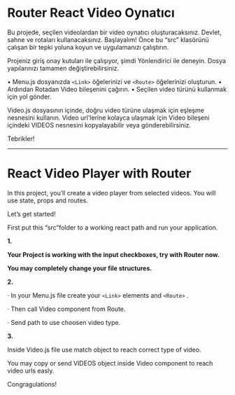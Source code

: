 # Router React Video Oynatıcı

Bu projede, seçilen videolardan bir video oynatıcı oluşturacaksınız. Devlet, sahne ve rotaları kullanacaksınız.
Başlayalım!
Önce bu “src” klasörünü çalışan bir tepki yoluna koyun ve uygulamanızı çalıştırın.

Projeniz giriş onay kutuları ile çalışıyor, şimdi Yönlendirici ile deneyin.
Dosya yapılarınızı tamamen değiştirebilirsiniz.

• Menu.js dosyanızda `<Link>` öğelerinizi ve `<Route>` öğelerinizi oluşturun.
• Ardından Rotadan Video bileşenini çağırın.
• Seçilen video türünü kullanmak için yol gönder.

Video.js dosyasının içinde, doğru video türüne ulaşmak için eşleşme nesnesini kullanın.
Video url'lerine kolayca ulaşmak için Video bileşeni içindeki VIDEOS nesnesini kopyalayabilir veya gönderebilirsiniz.

Tebrikler!

---

# React Video Player with Router

In this project, you’ll create a video player from selected videos. You will use state, props and
routes.

Let’s get started!

First put this “src”folder to a working react path and run your application.

**1.**

**Your Project is working with the input checkboxes, try with Router now.**

**You may completely change your file structures.**

**2.**

·
In your Menu.js file create your `<Link>` elements and `<Route>` .

·
Then call Video component from Route.

·
Send path to use choosen video type.

**3.**

Inside Video.js file use match object to reach correct type of video.

You may copy or send VIDEOS object inside Video component to reach video urls easly.

Congragulations!
